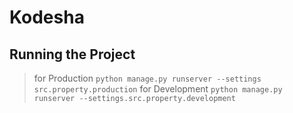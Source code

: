 # Kodesha
## Running the Project

> for Production `python manage.py runserver --settings src.property.production`
> for Development `python manage.py runserver --settings.src.property.development`

